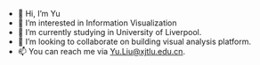 - 👋 Hi, I’m Yu
- 👀 I’m interested in Information Visualization
- 🌱 I’m currently studying in University of Liverpool. 
- 💞️ I’m looking to collaborate on building visual analysis platform. 
- 📫 You can reach me via Yu.Liu@xjtlu.edu.cn. 

<!---
zootopia198/zootopia198 is a ✨ special ✨ repository because its `README.md` (this file) appears on your GitHub profile.
You can click the Preview link to take a look at your changes.
--->
